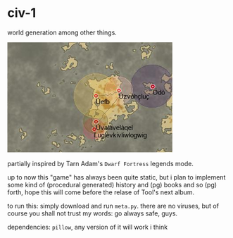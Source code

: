 # civ-1
world generation among other things. 

![image](https://raw.githubusercontent.com/mattyonweb/civ-1/master/output/terrain.jpg)


partially inspired by Tarn Adam's `Dwarf Fortress` legends mode.

up to now this "game" has always been quite static, but i plan to implement some kind of (procedural generated) history and (pg) books and so (pg) forth, hope this will come before the relase of Tool's next album.

to run this: simply download and run `meta.py`. there are no viruses, but of course you shall not trust my words: go always safe, guys.

dependencies: `pillow`, any version of it will work i think


